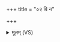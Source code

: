 +++
title = "०२ वि न"

+++
<details><summary>मूलम् (VS)</summary>

वि न॒ इन्द्र॒ मृधो॑ जहि नी॒चा य॑च्छ पृतन्य॒तः। अ॑ध॒मं ग॑मया॒ तमो॒ यो अ॒स्माँ अ॑भि॒दास॑ति ॥
</details>